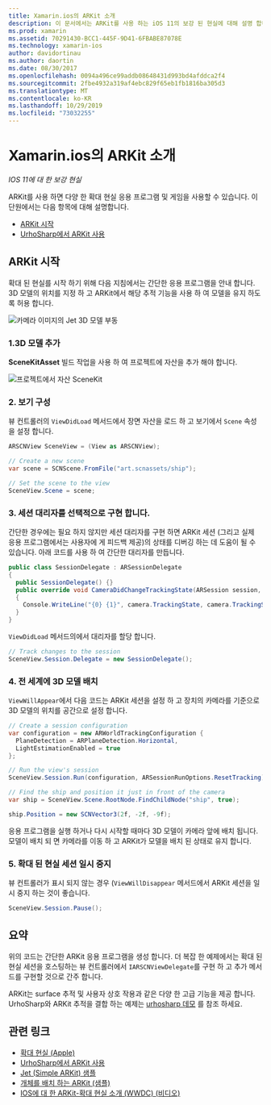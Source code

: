 ```yaml
---
title: Xamarin.ios의 ARKit 소개
description: 이 문서에서는 ARKit를 사용 하는 iOS 11의 보강 된 현실에 대해 설명 합니다. 응용 프로그램에 3D 모델을 추가 하 고, 보기를 구성 하 고, 세션 대리자를 구현 하 고, 전 세계에 3D 모델을 배치 하 고, 확대 된 현실 세션을 일시 중지 하는 방법을 설명 합니다.
ms.prod: xamarin
ms.assetid: 70291430-BCC1-445F-9D41-6FBABE87078E
ms.technology: xamarin-ios
author: davidortinau
ms.author: daortin
ms.date: 08/30/2017
ms.openlocfilehash: 0094a496ce99addb08648431d993bd4afddca2f4
ms.sourcegitcommit: 2fbe4932a319af4ebc829f65eb1fb1816ba305d3
ms.translationtype: MT
ms.contentlocale: ko-KR
ms.lasthandoff: 10/29/2019
ms.locfileid: "73032255"
---
```

# <a name="introduction-to-arkit-in-xamarinios"></a>Xamarin.ios의 ARKit 소개

_IOS 11에 대 한 보강 현실_

ARKit를 사용 하면 다양 한 확대 현실 응용 프로그램 및 게임을 사용할 수 있습니다. 이 단원에서는 다음 항목에 대해 설명합니다.

- [ARKit 시작](#gettingstarted)
- [UrhoSharp에서 ARKit 사용](urhosharp.md)

<a name="gettingstarted" />

## <a name="getting-started-with-arkit"></a>ARKit 시작

확대 된 현실를 시작 하기 위해 다음 지침에서는 간단한 응용 프로그램을 안내 합니다. 3D 모델의 위치를 지정 하 고 ARKit에서 해당 추적 기능을 사용 하 여 모델을 유지 하도록 허용 합니다.

![카메라 이미지의 Jet 3D 모델 부동](images/jet-sml.png)

### <a name="1-add-a-3d-model"></a>1.3D 모델 추가

**SceneKitAsset** 빌드 작업을 사용 하 여 프로젝트에 자산을 추가 해야 합니다.

![프로젝트에서 자산 SceneKit](images/scene-assets.png)

### <a name="2-configure-the-view"></a>2. 보기 구성

뷰 컨트롤러의 `ViewDidLoad` 메서드에서 장면 자산을 로드 하 고 보기에서 `Scene` 속성을 설정 합니다.

```csharp
ARSCNView SceneView = (View as ARSCNView);

// Create a new scene
var scene = SCNScene.FromFile("art.scnassets/ship");

// Set the scene to the view
SceneView.Scene = scene;
```

### <a name="3-optionally-implement-a-session-delegate"></a>3. 세션 대리자를 선택적으로 구현 합니다.

간단한 경우에는 필요 하지 않지만 세션 대리자를 구현 하면 ARKit 세션 (그리고 실제 응용 프로그램에서는 사용자에 게 피드백 제공)의 상태를 디버깅 하는 데 도움이 될 수 있습니다. 아래 코드를 사용 하 여 간단한 대리자를 만듭니다.

```csharp
public class SessionDelegate : ARSessionDelegate
{
  public SessionDelegate() {}
  public override void CameraDidChangeTrackingState(ARSession session, ARCamera camera)
  {
    Console.WriteLine("{0} {1}", camera.TrackingState, camera.TrackingStateReason);
  }
}
```

`ViewDidLoad` 메서드의에서 대리자를 할당 합니다.

```csharp
// Track changes to the session
SceneView.Session.Delegate = new SessionDelegate();
```

### <a name="4-position-the-3d-model-in-the-world"></a>4. 전 세계에 3D 모델 배치

`ViewWillAppear`에서 다음 코드는 ARKit 세션을 설정 하 고 장치의 카메라를 기준으로 3D 모델의 위치를 공간으로 설정 합니다.

```csharp
// Create a session configuration
var configuration = new ARWorldTrackingConfiguration {
  PlaneDetection = ARPlaneDetection.Horizontal,
  LightEstimationEnabled = true
};

// Run the view's session
SceneView.Session.Run(configuration, ARSessionRunOptions.ResetTracking);

// Find the ship and position it just in front of the camera
var ship = SceneView.Scene.RootNode.FindChildNode("ship", true);

ship.Position = new SCNVector3(2f, -2f, -9f);
```

응용 프로그램을 실행 하거나 다시 시작할 때마다 3D 모델이 카메라 앞에 배치 됩니다. 모델이 배치 되 면 카메라를 이동 하 고 ARKit가 모델을 배치 된 상태로 유지 합니다.

### <a name="5-pause-the-augmented-reality-session"></a>5. 확대 된 현실 세션 일시 중지

뷰 컨트롤러가 표시 되지 않는 경우 (`ViewWillDisappear` 메서드에서 ARKit 세션을 일시 중지 하는 것이 좋습니다.

```csharp
SceneView.Session.Pause();
```

## <a name="summary"></a>요약

위의 코드는 간단한 ARKit 응용 프로그램을 생성 합니다. 더 복잡 한 예제에서는 확대 된 현실 세션을 호스팅하는 뷰 컨트롤러에서 `IARSCNViewDelegate`를 구현 하 고 추가 메서드를 구현할 것으로 간주 합니다.

ARKit는 surface 추적 및 사용자 상호 작용과 같은 다양 한 고급 기능을 제공 합니다. UrhoSharp와 ARKit 추적을 결합 하는 예제는 [urhosharp 데모](urhosharp.md) 를 참조 하세요.

## <a name="related-links"></a>관련 링크

- [확대 현실 (Apple)](https://developer.apple.com/arkit/)
- [UrhoSharp에서 ARKit 사용](urhosharp.md)
- [Jet (Simple ARKit) 샘플](https://docs.microsoft.com/samples/xamarin/ios-samples/ios11-arkitsample)
- [개체를 배치 하는 ARKit (샘플)](https://docs.microsoft.com/samples/xamarin/ios-samples/ios11-arkitplacingobjects)
- [IOS에 대 한 ARKit-확대 현실 소개 (WWDC) (비디오)](https://developer.apple.com/videos/play/wwdc2017/602/)
